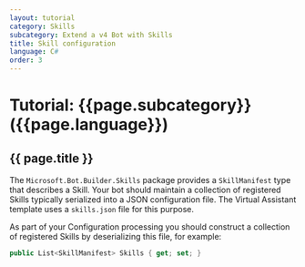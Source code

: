 ```yaml
---
layout: tutorial
category: Skills
subcategory: Extend a v4 Bot with Skills
title: Skill configuration
language: C#
order: 3
---
```


# Tutorial: {{page.subcategory}} ({{page.language}})

## {{ page.title }}

The `Microsoft.Bot.Builder.Skills` package provides a `SkillManifest` type that describes a Skill. Your bot should maintain a collection of registered Skills typically serialized into a JSON configuration file. The Virtual Assistant template uses a `skills.json` file for this purpose.

As part of your Configuration processing you should construct a collection of registered Skills by deserializing this file, for example:

```csharp
public List<SkillManifest> Skills { get; set; }
```